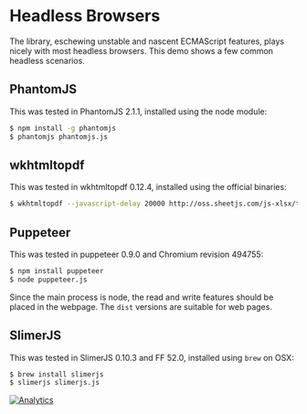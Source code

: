 # Headless Browsers

The library, eschewing unstable and nascent ECMAScript features, plays nicely
with most headless browsers.  This demo shows a few common headless scenarios.

## PhantomJS

This was tested in PhantomJS 2.1.1, installed using the node module:

```bash
$ npm install -g phantomjs
$ phantomjs phantomjs.js
```

## wkhtmltopdf

This was tested in wkhtmltopdf 0.12.4, installed using the official binaries:

```bash
$ wkhtmltopdf --javascript-delay 20000 http://oss.sheetjs.com/js-xlsx/tests/ test.pdf
```

## Puppeteer

This was tested in puppeteer 0.9.0 and Chromium revision 494755:

```bash
$ npm install puppeteer
$ node puppeteer.js
```

Since the main process is node, the read and write features should be placed in
the webpage.  The `dist` versions are suitable for web pages.

## SlimerJS

This was tested in SlimerJS 0.10.3 and FF 52.0, installed using `brew` on OSX:

```bash
$ brew install slimerjs
$ slimerjs slimerjs.js
```

[![Analytics](https://ga-beacon.appspot.com/UA-36810333-1/SheetJS/js-xlsx?pixel)](https://github.com/SheetJS/js-xlsx)
